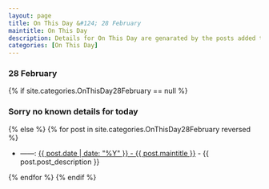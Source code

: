 ```yaml
---
layout: page
title: On This Day &#124; 28 February
maintitle: On This Day
description: Details for On This Day are genarated by the posts added to the website so the content is subject to changes/updates over time.
categories: [On This Day]
---
```


<h3>28 February</h3>

{% if site.categories.OnThisDay28February == null %}
  <h3>Sorry no known details for today</h3>
{% else %}
{% for post in site.categories.OnThisDay28February reversed %}
<ul>
<li> ——: <a href="{{ post.url }}">{{ post.date | date: "%Y" }} - {{ post.maintitle }}</a> - {{ post.post_description }}</li>
</ul>

{% endfor %}
{% endif %}

